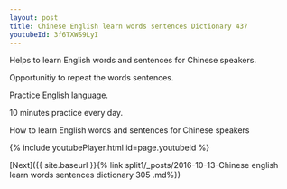 ```yaml
---
layout: post
title: Chinese English learn words sentences Dictionary 437 
youtubeId: 3f6TXWS9LyI
---
```

 
 
Helps to learn English words and sentences for Chinese speakers.

Opportunitiy to repeat the words sentences. 

Practice English language. 
 
10 minutes practice every day. 
 
How to learn English words and sentences for Chinese speakers 
 
{% include youtubePlayer.html id=page.youtubeId %}
 
 
[Next]({{ site.baseurl }}{% link  split1/_posts/2016-10-13-Chinese english learn words sentences dictionary 305 .md%})
 
